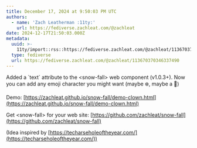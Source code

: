 ```yaml
---
title: December 17, 2024 at 9:50:03 PM UTC
authors:
  - name: 'Zach Leatherman :11ty:'
    url: https://fediverse.zachleat.com/@zachleat
date: 2024-12-17T21:50:03.000Z
metadata:
  uuid: >-
    11ty/import::rss::https://fediverse.zachleat.com/@zachleat/113670370346337490
  type: fediverse
  url: https://fediverse.zachleat.com/@zachleat/113670370346337490
---
```

Added a \`text\` attribute to the \<snow-fall> web component (v1.0.3+). Now you can add any emoji character you might want (maybe ❄️, maybe a 🤡)

Demo: [https://zachleat.github.io/snow-fall/demo-clown.html](https://zachleat.github.io/snow-fall/demo-clown.html)

Get \<snow-fall> for your web site: [https://github.com/zachleat/snow-fall](https://github.com/zachleat/snow-fall)

(Idea inspired by [https://techarseholeoftheyear.com/](https://techarseholeoftheyear.com/))
